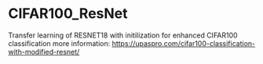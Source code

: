 # CIFAR100_ResNet
Transfer learning of RESNET18 with initilization for enhanced CIFAR100 classification
more information: https://upaspro.com/cifar100-classification-with-modified-resnet/
